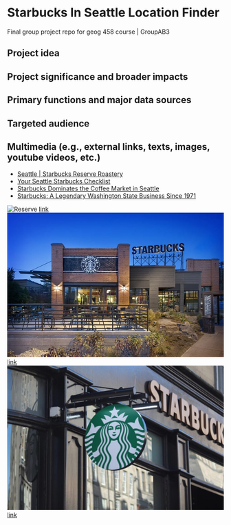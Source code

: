 

# Starbucks In Seattle Location Finder
Final group project repo for geog 458 course | GroupAB3

## Project idea

## Project significance and broader impacts

## Primary functions and major data sources

## Targeted audience

## Multimedia (e.g., external links, texts, images, youtube videos, etc.)
- [Seattle | Starbucks Reserve Roastery](https://www.youtube.com/watch?v=s6AgzclRCJE)
- [Your Seattle Starbucks Checklist](http://www.starbucksmelody.com/2018/11/24/starbucks-checklist/)
- [Starbucks Dominates the Coffee Market in Seattle](https://www.thecommonscafe.com/starbucks-dominates-the-coffee-market-in-seattle/)
- [Starbucks: A Legendary Washington State Business Since 1971](http://choosewashingtonstate.com/success-stories/starbucks/)

![Reserve](img/Reserve.png) [link](https://www.cntraveler.com/bars/seattle/starbucks-reserve-roastery)
![Store](img/Store.png)[link](https://www.seattlemet.com/eat-and-drink/2015/08/every-single-starbucks-in-seattle-ranked)
![Starbucks](img/Starbucks.png) [link](https://wisconsinexaminer.com/wp-content/uploads/2022/02/starbucks-g489067a76_1920-1024x683.jpg)
